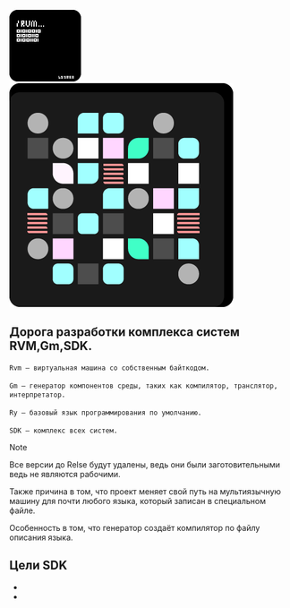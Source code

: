 ![иконка](/icon/icon128.png)
![иконка SDK](/icon/logoCDK.png)

## Дорога разработки комплекса систем RVM,Gm,SDK.
```
Rvm — виртуальная машина со собственным байткодом.

Gm — генератор компонентов среды, таких как компилятор, транслятор, интерпретатор.

Ry — базовый язык программирования по умолчанию. 

SDK — комплекс всех систем.
```

>[!NOTE]
>Все версии до Relse будут удалены, ведь они были заготовительными ведь не являются рабочими.
>
>Также причина в том, что проект меняет свой путь на мультиязычную машину для почти любого языка, который записан в специальном файле.
>
>Особенность в том, что генератор создаёт компилятор по файлу описания языка. 

Цели SDK
- 
-
-
